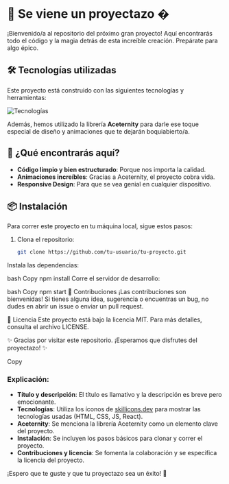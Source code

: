 # 🚀 Se viene un proyectazo �

¡Bienvenido/a al repositorio del próximo gran proyecto! Aquí encontrarás todo el código y la magia detrás de esta increíble creación. Prepárate para algo épico.

## 🛠️ Tecnologías utilizadas

Este proyecto está construido con las siguientes tecnologías y herramientas:

<div align="left">
  <img src="https://skillicons.dev/icons?i=html,css,js,react" alt="Tecnologías" />
</div>

Además, hemos utilizado la librería **Aceternity** para darle ese toque especial de diseño y animaciones que te dejarán boquiabierto/a.

## 🚀 ¿Qué encontrarás aquí?

- **Código limpio y bien estructurado**: Porque nos importa la calidad.
- **Animaciones increíbles**: Gracias a Aceternity, el proyecto cobra vida.
- **Responsive Design**: Para que se vea genial en cualquier dispositivo.

## 📦 Instalación

Para correr este proyecto en tu máquina local, sigue estos pasos:

1. Clona el repositorio:
   ```bash
   git clone https://github.com/tu-usuario/tu-proyecto.git
Instala las dependencias:

bash
Copy
npm install
Corre el servidor de desarrollo:

bash
Copy
npm start
🤝 Contribuciones
¡Las contribuciones son bienvenidas! Si tienes alguna idea, sugerencia o encuentras un bug, no dudes en abrir un issue o enviar un pull request.

📄 Licencia
Este proyecto está bajo la licencia MIT. Para más detalles, consulta el archivo LICENSE.

✨ Gracias por visitar este repositorio. ¡Esperamos que disfrutes del proyectazo! ✨

Copy

### Explicación:
- **Título y descripción**: El título es llamativo y la descripción es breve pero emocionante.
- **Tecnologías**: Utiliza los íconos de [skillicons.dev](https://skillicons.dev) para mostrar las tecnologías usadas (HTML, CSS, JS, React).
- **Aceternity**: Se menciona la librería Aceternity como un elemento clave del proyecto.
- **Instalación**: Se incluyen los pasos básicos para clonar y correr el proyecto.
- **Contribuciones y licencia**: Se fomenta la colaboración y se especifica la licencia del proyecto.

¡Espero que te guste y que tu proyectazo sea un éxito! 🚀
